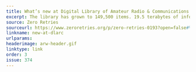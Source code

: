 ```yaml
---
title: What’s new at Digital Library of Amateur Radio & Communications
excerpt: The library has grown to 149,500 items. 19.5 terabytes of information. We scanned 1.1 million pages in 2024 alone.
source: Zero Retries
sourceurl: https://www.zeroretries.org/p/zero-retries-0193?open=false#%C2%A7whats-new-at-digital-library-of-amateur-radio-and-communications-march
linkname: new-at-dlarc
urlparams: 
headerimage: arw-header.gif
linktype: link
order: 3
issue: 374
---
```

